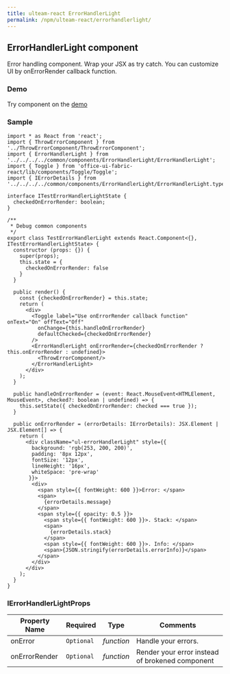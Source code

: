 ```yaml
---
title: ulteam-react ErrorHandlerLight
permalink: /npm/ulteam-react/errorhandlerlight/
---
```


## ErrorHandlerLight component

Error handling component. Wrap your JSX as try catch. You can customize UI by onErrorRender callback function.

### Demo
Try component on the [demo](/npm/ulteam-react/demo/?r=errorhandlerlight)

### Sample

```tsx
import * as React from 'react';
import { ThrowErrorComponent } from '../ThrowErrorComponent/ThrowErrorComponent';
import { ErrorHandlerLight } from '../../../../common/components/ErrorHandlerLight/ErrorHandlerLight';
import { Toggle } from 'office-ui-fabric-react/lib/components/Toggle/Toggle';
import { IErrorDetails } from '../../../../common/components/ErrorHandlerLight/ErrorHandlerLight.types';

interface ITestErrorHandlerLightState {
  checkedOnErrorRender: boolean;
}

/**
 * Debug common components
 */
export class TestErrorHandlerLight extends React.Component<{}, ITestErrorHandlerLightState> {
  constructor (props: {}) {
    super(props);
    this.state = {
      checkedOnErrorRender: false
    }
  }

  public render() {
    const {checkedOnErrorRender} = this.state;
    return (
      <div>
        <Toggle label="Use onErrorRender callback function" onText="On" offText="Off" 
          onChange={this.handleOnErrorRender}
          defaultChecked={checkedOnErrorRender}
        />
        <ErrorHandlerLight onErrorRender={checkedOnErrorRender ? this.onErrorRender : undefined}>
          <ThrowErrorComponent/>
        </ErrorHandlerLight>
      </div>
    );
  }

  public handleOnErrorRender = (event: React.MouseEvent<HTMLElement, MouseEvent>, checked?: boolean | undefined) => {
    this.setState({ checkedOnErrorRender: checked === true });
  }

  public onErrorRender = (errorDetails: IErrorDetails): JSX.Element | JSX.Element[] => {
    return (
      <div className="ul-errorHandlerLight" style={{ 
        background: 'rgb(253, 200, 200)',
        padding: '8px 12px',
        fontSize: '12px',
        lineHeight: '16px',
        whiteSpace: 'pre-wrap'
       }}>
        <div>
          <span style={{ fontWeight: 600 }}>Error: </span>
          <span>
            {errorDetails.message}
          </span>
          <span style={{ opacity: 0.5 }}>
            <span style={{ fontWeight: 600 }}>. Stack: </span>
            <span>
              {errorDetails.stack}
            </span>
            <span style={{ fontWeight: 600 }}>. Info: </span>
            <span>{JSON.stringify(errorDetails.errorInfo)}</span>
          </span>
        </div>
      </div>
    );
  }
}
```


### IErrorHandlerLightProps

| Property Name | Required | Type | Comments |
|-|-|-|-|
 | onError | `Optional` |  *function* |     Handle your errors.       |  
 | onErrorRender | `Optional` |  *function* |     Render your error instead of brokened component       |
